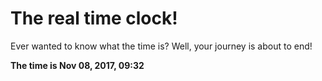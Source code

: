 # The real time clock!

Ever wanted to know what the time is? Well, your journey is about to end!

**The time is Nov 08, 2017, 09:32**